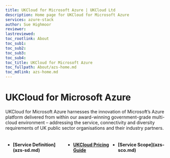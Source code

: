 ```yaml
---
title: UKCloud for Microsoft Azure | UKCloud Ltd
description: Home page for UKCloud for Microsoft Azure
services: azure-stack
author: Sue Highmoor
reviewer:
lastreviewed: 
toc_rootlink: About
toc_sub1: 
toc_sub2:
toc_sub3:
toc_sub4:
toc_title: UKCloud for Microsoft Azure
toc_fullpath: About/azs-home.md
toc_mdlink: azs-home.md
---
```


<style>.col-md-3 {padding-top: 1em;} .flex-box {display: flex; width: 100%; height: 100%; justify-content: space-evenly; flex-flow: row nowrap; padding-top: 0.5em;}</style>

# UKCloud for Microsoft Azure

UKCloud for Microsoft Azure harnesses the innovation of Microsoft’s Azure platform delivered from within our award-winning government-grade multi-cloud environment – addressing the service, connectivity and diversity requirements of UK public sector organisations and their industry partners.

<div class="flex-box">
  <strong><ul><li><p>[Service Definition](azs-sd.md)</p></ul></strong>
  <strong><ul><li><p><a href="https://ukcloud.com/wp-content/uploads/2019/06/ukcloud-pricing-guide-11.0.pdf">UKCloud Pricing Guide</a></p></ul></strong>
  <strong><ul><li><p>[Service Scope](azs-sco.md)</p></ul></strong>
</div>

## Let's get started

First, take a look at our [Getting Started Guide](azs-gs.md) to learn the basics, then you can:

<div class="row">
  <div class="col-md-3"><ul><li><p>[Create a VM (using the Portal)](azs-how-create-vm-portal.md)</p></ul></div>
  <div class="col-md-3"><ul><li><p>[Create a VM (using the Azure CLI)](azs-how-create-vm-cli.md)</p></ul></div>
  <div class="col-md-3"><ul><li><p>[Create a VM (using PowerShell)](azs-how-create-vm-ps.md)</p></ul></div>
  <div class="col-md-3"><ul><li><p>[Create a VM (using Terraform)](azs-how-create-vm-terraform.md)</p></ul></div>
</div>

<div class="row">
  <div class="col-md-3"><ul><li><p>[Manage groups and permissions](azs-how-manage-azure-group.md)</p></ul></div>
  <div class="col-md-3"><ul><li><p>[Retrieve your subscription quotas (using PowerShell)](azs-how-retrieve-quota-ps.md)</p></ul></div>
  <div class="col-md-3"><ul><li><p>[Configure PowerShell environment](azs-how-configure-powershell-users.md)</p></ul></div>
  <div class="col-md-3"><ul><li><p>[Use the Azure Stack API](azs-how-use-azure-api.md)</p></ul></div>
</div>

<div class="row">
  <div class="col-md-3"><ul><li><p>[Create a Service Principle Name (SPN) (using the Portal)](azs-how-create-spn-portal.md)</p></ul></div>
  <div class="col-md-3"><ul><li><p>[Create a Service Principle Name (SPN) (using PowerShell)](azs-how-create-spn-powershell.md)</p></ul></div>
  <div class="col-md-3"><ul><li><p>[Deploy an SQL template (using PowerShell)](azs-how-deploy-sql-template-powershell.md)</p></ul></div>
  <div class="col-md-3"><ul><li><p>[Add a managed disk to a VM (using the Portal)](azs-how-add-managed-disks-portal.md)</p></ul></div>
</div>

## Azure Stack portal overview

<div class="row">
  <div class="col-md-6">
    <div style="padding:56.25% 0 0 0;position:relative;">
      <iframe src="https://player.vimeo.com/video/305064724?color=ffffff&title=0&byline=0&portrait=0" style="position:absolute;top:0;left:0;width:100%;height:100%;" frameborder="0" webkitallowfullscreen mozallowfullscreen allowfullscreen>
      </iframe>
    </div>
    <p><a href="https://vimeo.com/305064724">Microsoft Azure Stack Portal Overview</a></p>
  </div>
  <div class="col-md-6"></div>
</div>
<script src="https://player.vimeo.com/api/player.js"></script>

## Other resources

<div class="flex-box" style="justify-content: flex-start;">
  <ul><li><p>[Services by region](../other/other-ref-services-by-region.md)</p></ul>
  <ul><li><p><a href="https://ukcloud.com/how-to-buy/">How to Buy</a></p></ul>
  <ul><li><p>[SLA definition](../other/other-ref-sla-definition.md)</p></ul>
</div>

## Still have questions?

Find answers to common questions in our [UKCloud for Microsoft Azure FAQ](azs-faq.md).

## Join the conversation

Visit the <a href="https://community.ukcloud.com">UKCloud Community</a> to join the conversation about digital transformation in the UK Public Sector. If you have an idea for how we could improve any of our services, use the <a href="https://community.ukcloud.com/ideas">Ideas</a> section or watch out for regular feedback challenges from our Product Management team. You can also read blogs, watch webinars, sign up to upcoming events and find a Partner to help deliver your project.
